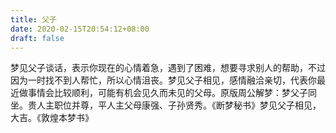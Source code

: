 ```yaml
---
title: 父子
date: 2020-02-15T20:54:12+08:00
draft: false
---
```


梦见父子谈话，表示你现在的心情着急，遇到了困难，想要寻求别人的帮助，不过因为一时找不到人帮忙，所以心情沮丧。梦见父子相见，感情融洽亲切，代表你最近做事情会比较顺利，可能有机会见久而未见的父母。原版周公解梦：梦父子同坐。贵人主职位并尊，平人主父母康强、子孙贤秀。《断梦秘书》梦见父子相见，大吉。《敦煌本梦书》